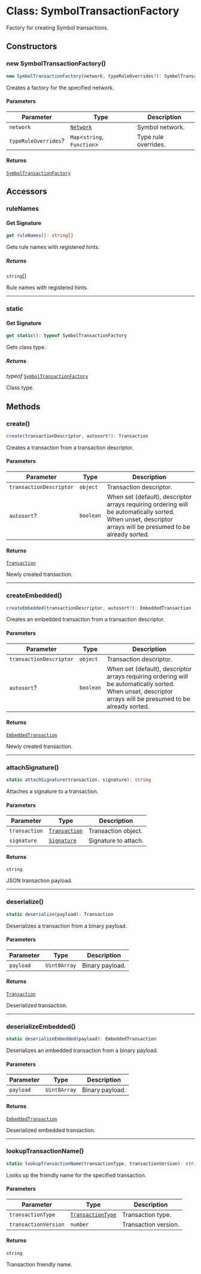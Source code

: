 # Class: SymbolTransactionFactory

Factory for creating Symbol transactions.

## Constructors

### new SymbolTransactionFactory()

```ts
new SymbolTransactionFactory(network, typeRuleOverrides?): SymbolTransactionFactory
```

Creates a factory for the specified network.

#### Parameters

| Parameter | Type | Description |
| ------ | ------ | ------ |
| `network` | [`Network`](Network.md) | Symbol network. |
| `typeRuleOverrides`? | `Map`&lt;`string`, `Function`&gt; | Type rule overrides. |

#### Returns

[`SymbolTransactionFactory`](SymbolTransactionFactory.md)

## Accessors

### ruleNames

#### Get Signature

```ts
get ruleNames(): string[]
```

Gets rule names with registered hints.

##### Returns

`string`[]

Rule names with registered hints.

***

### static

#### Get Signature

```ts
get static(): typeof SymbolTransactionFactory
```

Gets class type.

##### Returns

*typeof* [`SymbolTransactionFactory`](SymbolTransactionFactory.md)

Class type.

## Methods

### create()

```ts
create(transactionDescriptor, autosort?): Transaction
```

Creates a transaction from a transaction descriptor.

#### Parameters

| Parameter | Type | Description |
| ------ | ------ | ------ |
| `transactionDescriptor` | `object` | Transaction descriptor. |
| `autosort`? | `boolean` | When set (default), descriptor arrays requiring ordering will be automatically sorted. When unset, descriptor arrays will be presumed to be already sorted. |

#### Returns

[`Transaction`](../namespaces/models/classes/Transaction.md)

Newly created transaction.

***

### createEmbedded()

```ts
createEmbedded(transactionDescriptor, autosort?): EmbeddedTransaction
```

Creates an embedded transaction from a transaction descriptor.

#### Parameters

| Parameter | Type | Description |
| ------ | ------ | ------ |
| `transactionDescriptor` | `object` | Transaction descriptor. |
| `autosort`? | `boolean` | When set (default), descriptor arrays requiring ordering will be automatically sorted. When unset, descriptor arrays will be presumed to be already sorted. |

#### Returns

[`EmbeddedTransaction`](../namespaces/models/classes/EmbeddedTransaction.md)

Newly created transaction.

***

### attachSignature()

```ts
static attachSignature(transaction, signature): string
```

Attaches a signature to a transaction.

#### Parameters

| Parameter | Type | Description |
| ------ | ------ | ------ |
| `transaction` | [`Transaction`](../namespaces/models/classes/Transaction.md) | Transaction object. |
| `signature` | [`Signature`](../../core/classes/Signature.md) | Signature to attach. |

#### Returns

`string`

JSON transaction payload.

***

### deserialize()

```ts
static deserialize(payload): Transaction
```

Deserializes a transaction from a binary payload.

#### Parameters

| Parameter | Type | Description |
| ------ | ------ | ------ |
| `payload` | `Uint8Array` | Binary payload. |

#### Returns

[`Transaction`](../namespaces/models/classes/Transaction.md)

Deserialized transaction.

***

### deserializeEmbedded()

```ts
static deserializeEmbedded(payload): EmbeddedTransaction
```

Deserializes an embedded transaction from a binary payload.

#### Parameters

| Parameter | Type | Description |
| ------ | ------ | ------ |
| `payload` | `Uint8Array` | Binary payload. |

#### Returns

[`EmbeddedTransaction`](../namespaces/models/classes/EmbeddedTransaction.md)

Deserialized embedded transaction.

***

### lookupTransactionName()

```ts
static lookupTransactionName(transactionType, transactionVersion): string
```

Looks up the friendly name for the specified transaction.

#### Parameters

| Parameter | Type | Description |
| ------ | ------ | ------ |
| `transactionType` | [`TransactionType`](../namespaces/models/classes/TransactionType.md) | Transaction type. |
| `transactionVersion` | `number` | Transaction version. |

#### Returns

`string`

Transaction friendly name.
